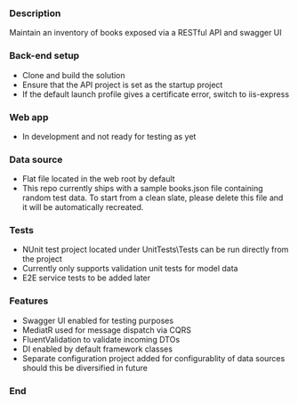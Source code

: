 ### Description
Maintain an inventory of books exposed via a RESTful API and swagger UI

### Back-end setup
- Clone and build the solution
- Ensure that the API project is set as the startup project
- If the default launch profile gives a certificate error, switch to iis-express

### Web app
- In development and not ready for testing as yet

### Data source
- Flat file located in the web root by default
- This repo currently ships with a sample books.json file containing random test data. To start from a clean slate, please delete this file and it will be automatically recreated.

### Tests
- NUnit test project located under UnitTests\Tests can be run directly from the project
- Currently only supports validation unit tests for model data
- E2E service tests to be added later

### Features
- Swagger UI enabled for testing purposes
- MediatR used for message dispatch via CQRS
- FluentValidation to validate incoming DTOs
- DI enabled by default framework classes
- Separate configuration project added for configurablity of data sources should this be diversified in future

### End
